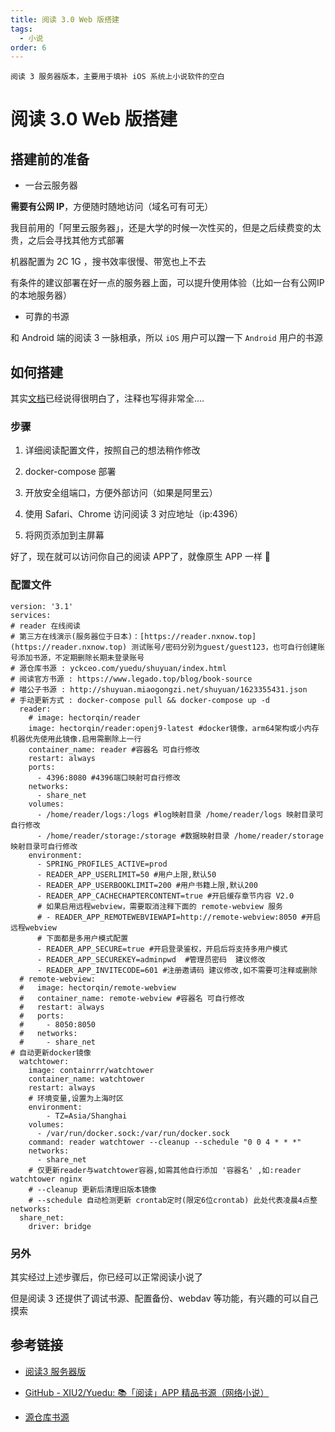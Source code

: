 ```yaml
---
title: 阅读 3.0 Web 版搭建
tags:
  - 小说
order: 6
---
```


```
阅读 3 服务器版本，主要用于填补 iOS 系统上小说软件的空白
```

# 阅读 3.0 Web 版搭建

## 搭建前的准备

- 一台云服务器

**需要有公网 IP**，方便随时随地访问（域名可有可无）

我目前用的「阿里云服务器」，还是大学的时候一次性买的，但是之后续费变的太贵，之后会寻找其他方式部署

机器配置为 2C 1G ，搜书效率很慢、带宽也上不去

有条件的建议部署在好一点的服务器上面，可以提升使用体验（比如一台有公网IP的本地服务器）

- 可靠的书源

和 Android 端的阅读 3 一脉相承，所以 `iOS` 用户可以蹭一下 `Android` 用户的书源

## 如何搭建

其实[文档][阅读 3 部署文档]已经说得很明白了，注释也写得非常全....

### 步骤

1. 详细阅读配置文件，按照自己的想法稍作修改

2. docker-compose 部署

3. 开放安全组端口，方便外部访问（如果是阿里云）

4. 使用 Safari、Chrome 访问阅读 3 对应地址（ip:4396）

5. 将网页添加到主屏幕

好了，现在就可以访问你自己的阅读 APP了，就像原生 APP 一样 🎉

### 配置文件

```
version: '3.1'
services:
# reader 在线阅读
# 第三方在线演示(服务器位于日本)：[https://reader.nxnow.top](https://reader.nxnow.top) 测试账号/密码分别为guest/guest123，也可自行创建账号添加书源，不定期删除长期未登录账号
# 源仓库书源 : yckceo.com/yuedu/shuyuan/index.html
# 阅读官方书源 : https://www.legado.top/blog/book-source
# 喵公子书源 : http://shuyuan.miaogongzi.net/shuyuan/1623355431.json
# 手动更新方式 : docker-compose pull && docker-compose up -d
  reader:
    # image: hectorqin/reader
    image: hectorqin/reader:openj9-latest #docker镜像，arm64架构或小内存机器优先使用此镜像.启用需删除上一行
    container_name: reader #容器名 可自行修改
    restart: always
    ports:
      - 4396:8080 #4396端口映射可自行修改
    networks:
      - share_net
    volumes:
      - /home/reader/logs:/logs #log映射目录 /home/reader/logs 映射目录可自行修改
      - /home/reader/storage:/storage #数据映射目录 /home/reader/storage 映射目录可自行修改
    environment:
      - SPRING_PROFILES_ACTIVE=prod
      - READER_APP_USERLIMIT=50 #用户上限,默认50
      - READER_APP_USERBOOKLIMIT=200 #用户书籍上限,默认200
      - READER_APP_CACHECHAPTERCONTENT=true #开启缓存章节内容 V2.0
      # 如果启用远程webview，需要取消注释下面的 remote-webview 服务
      # - READER_APP_REMOTEWEBVIEWAPI=http://remote-webview:8050 #开启远程webview
      # 下面都是多用户模式配置
      - READER_APP_SECURE=true #开启登录鉴权，开启后将支持多用户模式
      - READER_APP_SECUREKEY=adminpwd  #管理员密码  建议修改
      - READER_APP_INVITECODE=601 #注册邀请码 建议修改,如不需要可注释或删除
  # remote-webview:
  #   image: hectorqin/remote-webview
  #   container_name: remote-webview #容器名 可自行修改
  #   restart: always
  #   ports:
  #     - 8050:8050
  #   networks:
  #     - share_net
# 自动更新docker镜像
  watchtower:
    image: containrrr/watchtower
    container_name: watchtower
    restart: always
    # 环境变量,设置为上海时区
    environment:
        - TZ=Asia/Shanghai
    volumes:
      - /var/run/docker.sock:/var/run/docker.sock
    command: reader watchtower --cleanup --schedule "0 0 4 * * *"
    networks:
      - share_net
    # 仅更新reader与watchtower容器,如需其他自行添加 '容器名' ,如:reader watchtower nginx
    # --cleanup 更新后清理旧版本镜像
    # --schedule 自动检测更新 crontab定时(限定6位crontab) 此处代表凌晨4点整
networks:
  share_net:
    driver: bridge
```

### 另外

其实经过上述步骤后，你已经可以正常阅读小说了

但是阅读 3 还提供了调试书源、配置备份、webdav 等功能，有兴趣的可以自己摸索

## 参考链接

- [阅读3 服务器版](https://github.com/hectorqin/reader)

- [GitHub - XIU2/Yuedu: 📚「阅读」APP 精品书源（网络小说）](https://github.com/XIU2/Yuedu)

- [源仓库书源](http://yck.mumuceo.com/)

​​<!-- +++++++++ 下面是引用式链接 +++++++++ -->

[阅读 3 部署文档]: https://github.com/hectorqin/reader/blob/master/doc.md

